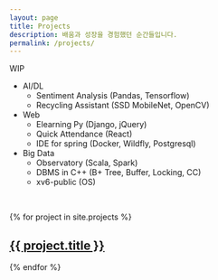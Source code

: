 ```yaml
---
layout: page
title: Projects
description: 배움과 성장을 경험했던 순간들입니다.
permalink: /projects/
---
```


WIP

* AI/DL
  * Sentiment Analysis (Pandas, Tensorflow)
  * Recycling Assistant (SSD MobileNet, OpenCV)
* Web
  * Elearning Py (Django, jQuery)
  * Quick Attendance (React)
  * IDE for spring (Docker, Wildfly, Postgresql)
* Big Data
  * Observatory (Scala, Spark)
  * DBMS in C++ (B+ Tree, Buffer, Locking, CC)
  * xv6-public (OS)

<br>

{% for project in site.projects %}
  <h2>
    <a href="{{ project.url }}">
      {{ project.title }}
    </a>
  </h2>
{% endfor %}
